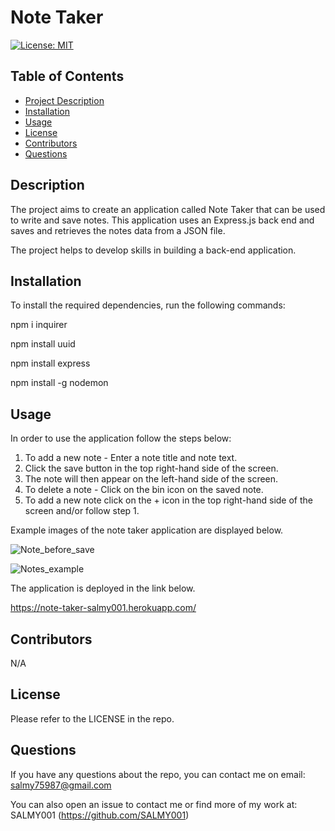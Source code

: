 # Note Taker

  [![License: MIT](https://img.shields.io/badge/License-MIT-yellow.svg)](https://opensource.org/licenses/MIT)

## Table of Contents
 - [Project Description](#Description)
 - [Installation](#Installation)
 - [Usage](#Usage)
 - [License](#License)
 - [Contributors](#Contributors)
 - [Questions](#Questions)

## Description

The project aims to create an application called Note Taker that can be used to write and save notes. This application uses an Express.js back end and saves and retrieves the notes data from a JSON file.

The project helps to develop skills in building a back-end application.

## Installation

To install the required dependencies, run the following commands:

npm i inquirer

npm install uuid

npm install express

npm install -g nodemon

## Usage

In order to use the application follow the steps below:

1. To add a new note - Enter a note title and note text.
2. Click the save button in the top right-hand side of the screen.
3. The note will then appear on the left-hand side of the screen.
4. To delete a note - Click on the bin icon on the saved note.
5. To add a new note click on the + icon in the top right-hand side of the screen and/or follow step 1.

Example images of the note taker application are displayed below.

![Note_before_save](https://user-images.githubusercontent.com/80605132/234720177-5a7ba105-dd1a-4157-bed6-234bc9751c3c.jpg)

![Notes_example](https://user-images.githubusercontent.com/80605132/234720210-f95b8665-ab0a-4cf5-9659-49830a4057a5.jpg)

The application is deployed in the link below.

https://note-taker-salmy001.herokuapp.com/

## Contributors

N/A

## License

Please refer to the LICENSE in the repo.

## Questions

If you have any questions about the repo, you can contact me on email: salmy75987@gmail.com

You can also open an issue to contact me or find more of my work at: SALMY001 (https://github.com/SALMY001)
